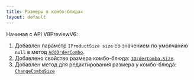 ```yaml
---
title: Размеры в комбо-блюдах
layout: default
---
```


Начиная с API V8PreviewV6:
1. Добавлен параметр `IProductSize size` со значением по умолчанию `null` в метод [`AddOrderCombo`](https://iiko.github.io/front.api.sdk/v8/html/M_Resto_Front_Api_Editors_IEditSession_AddOrderCombo.htm).
1. Добавлено свойство размера комбо-блюда: [`IOrderCombo.Size`](https://iiko.github.io/front.api.sdk/v8/html/P_Resto_Front_Api_Data_Orders_IOrderCombo_Size.htm).
1. Добавлен метод для редактирования размера у комбо-блюда: [`ChangeComboSize`](https://iiko.github.io/front.api.sdk/v8/html/M_Resto_Front_Api_Editors_IEditSession_ChangeComboSize.htm)